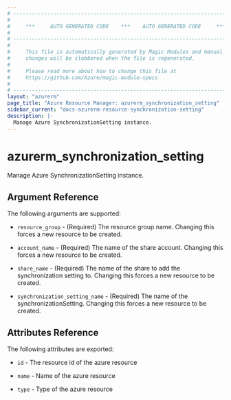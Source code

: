 ```yaml
---
# ----------------------------------------------------------------------------
#
#     ***     AUTO GENERATED CODE    ***    AUTO GENERATED CODE     ***
#
# ----------------------------------------------------------------------------
#
#     This file is automatically generated by Magic Modules and manual
#     changes will be clobbered when the file is regenerated.
#
#     Please read more about how to change this file at
#     https://github.com/Azure/magic-module-specs
#
# ----------------------------------------------------------------------------
layout: "azurerm"
page_title: "Azure Resource Manager: azurerm_synchronization_setting"
sidebar_current: "docs-azurerm-resource-synchronization-setting"
description: |-
  Manage Azure SynchronizationSetting instance.
---
```


# azurerm_synchronization_setting

Manage Azure SynchronizationSetting instance.


## Argument Reference

The following arguments are supported:

* `resource_group` - (Required) The resource group name. Changing this forces a new resource to be created.

* `account_name` - (Required) The name of the share account. Changing this forces a new resource to be created.

* `share_name` - (Required) The name of the share to add the synchronization setting to. Changing this forces a new resource to be created.

* `synchronization_setting_name` - (Required) The name of the synchronizationSetting. Changing this forces a new resource to be created.

## Attributes Reference

The following attributes are exported:

* `id` - The resource id of the azure resource

* `name` - Name of the azure resource

* `type` - Type of the azure resource
